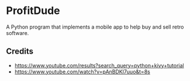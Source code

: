 # ProfitDude
A Python program that implements a mobile app to help buy and sell retro software.


## Credits
- https://www.youtube.com/results?search_query=python+kivy+tutorial
- https://www.youtube.com/watch?v=pAnBDKl7uuo&t=8s

